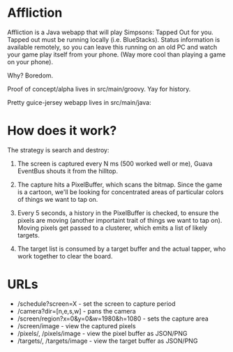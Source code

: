Affliction
=========

Affliction is a Java webapp that will play Simpsons: Tapped Out for you. Tapped out must be running locally (i.e. BlueStacks). Status information is available remotely, so you can leave this running on an old PC and watch your game play itself from your phone. (Way more cool than playing a game on your phone).

Why? Boredom.


Proof of concept/alpha lives in src/main/groovy. Yay for history.

Pretty guice-jersey webapp lives in src/main/java:

How does it work?
==
The  strategy is search and destroy:

1. The screen is captured every N ms (500 worked well or me), Guava EventBus shouts it from the hilltop.

1. The capture hits a PixelBuffer, which scans the bitmap. Since the game is a cartoon, we'll be looking for concentrated areas of particular colors of things we want to tap on.

1.  Every 5 seconds, a history in the PixelBuffer is checked, to ensure the pixels are moving (another importaint trait of things we want to tap on). Moving pixels get passed to a clusterer, which emits a list of likely targets.

1. The target list is consumed by a target buffer and the actual tapper, who work together to clear the board.

URLs
===


- /schedule?screen=X - set the screen to capture period
- /camera?dir=[n,e,s,w]  - pans the camera
- /screen/region?x=0&y=0&w=1980&h=1080  - sets the capture area
- /screen/image - view the captured pixels
- /pixels/, /pixels/image - view the pixel buffer as JSON/PNG
- /targets/, /targets/image - view the target buffer as JSON/PNG
